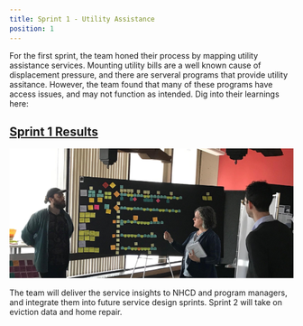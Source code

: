 ```yaml
---
title: Sprint 1 - Utility Assistance
position: 1
---
```


For the first sprint, the team honed their process by mapping utility assistance services. Mounting utility bills are a well known cause of displacement pressure, and there are serveral programs that provide utility assitance. However, the team found that many of these programs have access issues, and may not function as intended. Dig into their learnings here:

## [Sprint 1 Results](https://drive.google.com/file/d/1UsS7I5w4zhuHxxaCnbBelw2QGq8Mfj8p/view?usp=sharing)


![Team mapping utility assitance services](/assets/img/projects/bloomberg-iteam-displacement/iteam-sprint1.png)


The team will deliver the service insights to NHCD and program managers, and integrate them into future service design sprints. Sprint 2 will take on eviction data and home repair.
